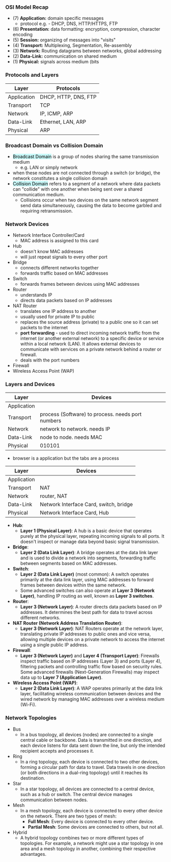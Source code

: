 ### OSI Model Recap
- (7) **Application:** domain specific messages 
	- protocol e.g. - DHCP, DNS, HTTP/HTTPS, FTP
- (6) **Presentation:** data formatting: encryption, compression, character encoding 
- (5) **Session:** organizing of messages into "visits"
- (4) **Transport:** Multiplexing, Segmentation, Re-assembly 
- (3) **Network:** Routing datagrams between networks, global addressing 
- (2) **Data-Link:** communication on shared medium 
- (1) **Physical:** signals across medium (bits


### Protocols and Layers

| **Layer**   | **Protocols**        |
| ----------- | -------------------- |
| Application | DHCP, HTTP, DNS, FTP |
| Transport   | TCP                  |
| Network     | IP, ICMP, ARP        |
| Data-Link   | Ethernet, LAN, ARP   |
| Physical    | ARP                  |

### Broadcast Domain vs Collision Domain 
- <mark style="background: #ABF7F7A6;">Broadcast Domain</mark> is a group of nodes sharing the same transmission medium
	- e.g. LAN or simply network
- when these nodes are not connected through a switch (or bridge), the network constitutes a single collision domain
- <mark style="background: #ABF7F7A6;">Collision Domain</mark> refers to a segment of a network where data packets can "collide" with one another when being sent over a shared communication medium. 
	- Collisions occur when two devices on the same network segment send data simultaneously, causing the data to become garbled and requiring retransmission. 

### Network Devices
- Network Interface Controller/Card
	- MAC address is assigned to this card 
- Hub
	- doesn't know MAC addresses
	- will just repeat signals to every other port 
- Bridge
	- connects different networks together
	- forwards traffic based on MAC addresses 
- Switch
	- forwards frames between devices using MAC addresses 
- Router
	- understands IP
	- directs data packets based on IP addresses 
- NAT Router
	- translates one IP address to another
	- usually used for private IP to public 
	- replaces the source address (private) to a public one so it can set packets to the internet 
	- **port forwarding** - used to direct incoming network traffic from the internet (or another external network) to a specific device or service within a local network (LAN). It allows external devices to communicate with services on a private network behind a router or firewall.
	- deals with the port numbers 
- Firewall
- Wireless Access Point (WAP)

### Layers and Devices
| **Layer**   | **Devices**                                       |
| ----------- | ------------------------------------------------- |
| Application |                                                   |
| Transport   | process (Software) to process. needs port numbers |
| Network     | network to network. needs IP                      |
| Data-Link   | node to node. needs MAC                           |
| Physical    | 010101                                            
- browser is a application but the tabs are a process

| **Layer**   | **Devices**                            |
| ----------- | -------------------------------------- |
| Application |                                        |
| Transport   | NAT                                    |
| Network     | router, NAT                            |
| Data-Link   | Network Interface Card, switch, bridge |
| Physical    | Network Interface Card, Hub            |
- **Hub**:
    - **Layer 1 (Physical Layer)**: A hub is a basic device that operates purely at the physical layer, repeating incoming signals to all ports. It doesn't inspect or manage data beyond basic signal transmission.
- **Bridge**:
    - **Layer 2 (Data Link Layer)**: A bridge operates at the data link layer and is used to divide a network into segments, forwarding traffic between segments based on MAC addresses.
- **Switch**:
    - **Layer 2 (Data Link Layer)** (most common): A switch operates primarily at the data link layer, using MAC addresses to forward frames between devices within the same network.
    - Some advanced switches can also operate at **Layer 3 (Network Layer)**, handling IP routing as well, known as **Layer 3 switches**.
- **Router**:
    - **Layer 3 (Network Layer)**: A router directs data packets based on IP addresses. It determines the best path for data to travel across different networks.
- **NAT Router (Network Address Translation Router)**:
    - **Layer 3 (Network Layer)**: NAT Routers operate at the network layer, translating private IP addresses to public ones and vice versa, allowing multiple devices on a private network to access the internet using a single public IP address.
- **Firewall**:
    - **Layer 3 (Network Layer)** and **Layer 4 (Transport Layer)**: Firewalls inspect traffic based on IP addresses (Layer 3) and ports (Layer 4), filtering packets and controlling traffic flow based on security rules. Some advanced firewalls (Next-Generation Firewalls) may inspect data up to **Layer 7 (Application Layer)**.
- **Wireless Access Point (WAP)**:
    - **Layer 2 (Data Link Layer)**: A WAP operates primarily at the data link layer, facilitating wireless communication between devices and the wired network by managing MAC addresses over a wireless medium (Wi-Fi).
### Network Topologies
- Bus
	- In a bus topology, all devices (nodes) are connected to a single central cable or backbone. Data is transmitted in one direction, and each device listens for data sent down the line, but only the intended recipient accepts and processes it.
- Ring
	- In a ring topology, each device is connected to two other devices, forming a circular path for data to travel. Data travels in one direction (or both directions in a dual-ring topology) until it reaches its destination.
- Star
	- In a star topology, all devices are connected to a central device, such as a hub or switch. The central device manages communication between nodes.
- Mesh
	- In a mesh topology, each device is connected to every other device on the network. There are two types of mesh:
		- **Full Mesh**: Every device is connected to every other device.
		- **Partial Mesh**: Some devices are connected to others, but not all.
- Hybrid 
	- A hybrid topology combines two or more different types of topologies. For example, a network might use a star topology in one area and a mesh topology in another, combining their respective advantages.